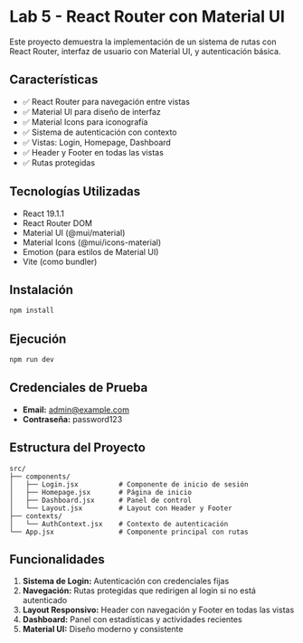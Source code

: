 # Lab 5 - React Router con Material UI

Este proyecto demuestra la implementación de un sistema de rutas con React Router, interfaz de usuario con Material UI, y autenticación básica.

## Características

- ✅ React Router para navegación entre vistas
- ✅ Material UI para diseño de interfaz
- ✅ Material Icons para iconografía
- ✅ Sistema de autenticación con contexto
- ✅ Vistas: Login, Homepage, Dashboard
- ✅ Header y Footer en todas las vistas
- ✅ Rutas protegidas

## Tecnologías Utilizadas

- React 19.1.1
- React Router DOM
- Material UI (@mui/material)
- Material Icons (@mui/icons-material)
- Emotion (para estilos de Material UI)
- Vite (como bundler)

## Instalación

```bash
npm install
```

## Ejecución

```bash
npm run dev
```

## Credenciales de Prueba

- **Email:** admin@example.com
- **Contraseña:** password123

## Estructura del Proyecto

```
src/
├── components/
│   ├── Login.jsx          # Componente de inicio de sesión
│   ├── Homepage.jsx       # Página de inicio
│   ├── Dashboard.jsx      # Panel de control
│   └── Layout.jsx         # Layout con Header y Footer
├── contexts/
│   └── AuthContext.jsx    # Contexto de autenticación
└── App.jsx                # Componente principal con rutas
```

## Funcionalidades

1. **Sistema de Login:** Autenticación con credenciales fijas
2. **Navegación:** Rutas protegidas que redirigen al login si no está autenticado
3. **Layout Responsivo:** Header con navegación y Footer en todas las vistas
4. **Dashboard:** Panel con estadísticas y actividades recientes
5. **Material UI:** Diseño moderno y consistente
